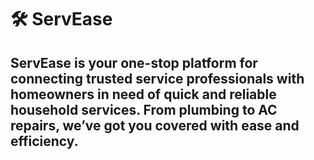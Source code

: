 # 🛠️ ServEase
## ServEase is your one-stop platform for connecting trusted service professionals with homeowners in need of quick and reliable household services. From plumbing to AC repairs, we’ve got you covered with ease and efficiency.

